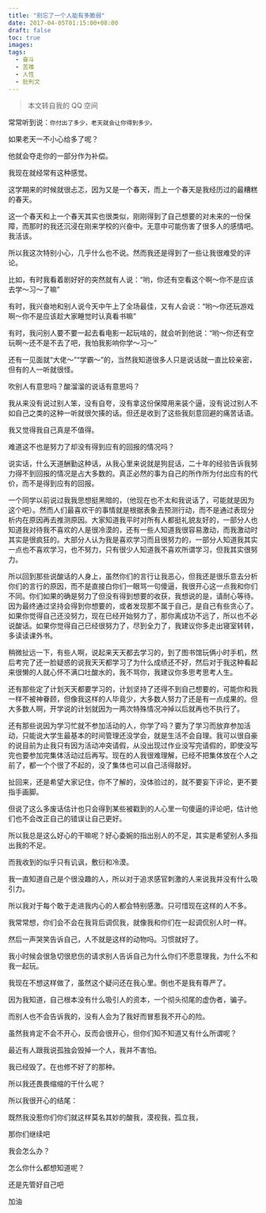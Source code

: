 ```yaml
---
title: "别忘了一个人能有多脆弱"
date: 2017-04-05T01:15:00+08:00
draft: false
toc: true
images:
tags: 
  - 奋斗
  - 苦难
  - 人性
  - 批判文
---
```


> 本文转自我的 QQ 空间

常常听到说：`你付出了多少，老天就会让你得到多少。`

如果老天一不小心给多了呢？

他就会夺走你的一部分作为补偿。

我现在就经常有这种感觉。

这学期来的时候就很忐忑，因为又是一个春天，而上一个春天是我经历过的最糟糕的春天。

这一个春天和上一个春天其实也很类似，刚刚得到了自己想要的对未来的一份保障，而那时的我还沉浸在刚来学校的兴奋中。无意中可能伤害了很多人的感情吧。我活该。

所以我这次特别小心，几乎什么也不说。然而我还是得到了一些让我很难受的评论。

比如，有时我看着剧好好的突然就有人说：“哟，你还有空看这个啊～你不是应该去学～习～了嘛”

有时，我兴奋地和别人说今天中午上了全场最佳，又有人会说：“哟～你还玩游戏啊～你不是应该趁大家睡觉时认真看书嘛”

有时，我问别人要不要一起去看电影一起玩啥的，就会听到他说：“哟～你还有空玩啊～还不是不去了吧，我怕我影响你学～习～”

还有一见面就“大佬～”“学霸～”的，当然我知道很多人只是说话就一直比较亲密，但有的人一听就很怪。

吹别人有意思吗？酸溜溜的说话有意思吗？

我从来没有说过别人笨，没有自夸，没有拿这份保障用来装个逼，没有说过别人不如自己之类的这种一听就很欠揍的话。但还是收到了这些我刻意回避的痛苦话语。

我又觉得我自己真是不值得。

难道这不也是努力了却没有得到应有的回报的情况吗？

说实话，什么天道酬勤这种话，从我心里来说就是狗屁话，二十年的经验告诉我努力得不到回报的情况是占大多数的。真正必然的事为自己的所作所为付出应有的代价，而不是得到应有的回报。

一个同学以前说过我我思想挺黑暗的，（他现在也不太和我说话了，可能就是因为这个吧）。然而人们最喜欢干的事情就是根据表象去预测行动，而不是通过表现分析内在原因再去推测原因。大家知道我平时对所有人都挺礼貌友好的，一部分人也知道我对待我不喜欢的人是很冷漠的，还有一些人知道我很容易激动，而我激动时其实是很疯狂的。大部分人认为我是喜欢学习而且很努力的，一部分人知道我其实一点也不喜欢学习，也不努力，只有很少人知道我不喜欢所谓学习，但我其实很努力。

所以回到那些说酸话的人身上，虽然你们的言行让我恶心，但我还是很乐意去分析你们的言行的原因，而不是直接白你们一眼骂一句傻逼，我很开心这一点我和你们不同。你们如果的确是努力了但没有得到想要的收获，我想说的是，请耐心等待。因为最终通过坚持会得到你想要的，或者发现那不属于自己，是自己有些贪心了。如果你觉得自己还没努力，现在已经开始努力了，那你离成功不远了，所以也不必说酸话。如果你觉得自己已经很努力了，尽到全力了，我建议你多走出寝室转转，多读读课外书。

稍微扯远一下，有些人啊，说起来天天都去学习的，到了图书馆玩俩小时手机，然后考完了还一脸疑惑的说我天天都学习了为什么成绩还不好，然后对于我这种看起来很懒的人就心怀不满口吐酸水的，我不骂你，我建议你多思考思考人生。

还有那些定了计划天天都要学习的，计划坚持了还得不到自己想要的，可能你和我一样不被神眷顾，但像我这样的人毕竟少，大多数人努力了还是有一点成果的。但大多数人啊，开学说的计划就因为一两次特殊情况冲掉以后就再也不执行了。

还有那些说因为学习忙就不参加活动的人，你学了吗？要为了学习而放弃参加活动，只能说大学生最基本的时间管理还没学会，就是生活不会自理。我可以很自豪的说目前为止我只有因为活动冲突请假，从没出现过作业没写完请假的，即使没写完也要参加完集体活动过后再写。现在的人我很难理解，已经不把集体放在个人之前了，都一个个很了不起的，没了集体也可以自己活得敲好。

扯回来，还是希望大家记住，你不了解的，没体验过的，就不要妄下评论，更不要指手画脚。

但说了这么多废话估计也只会得到某些被戳到的人心里一句傻逼的评论吧，估计他们也不会改正自己的错误让自己更好。

所以我总是这么好心的干嘛呢？好心委婉的指出别人的不足，其实是希望别人多指出我的不足。

而我收到的似乎只有讥讽，敷衍和冷漠。

我一直知道自己是个很没趣的人，所以对于追求感官刺激的人来说我并没有什么吸引力。

所以我对于每个敢于走进我内心的人都会特别感激。只可惜现在这样的人不多。

我常常想，你们会不会在我背后调侃我，就像我和你们在一起调侃别人时一样。

然后一声哭笑告诉自己，人不就是这样的动物吗。习惯就好了。

我小时候会很急切很悲伤的请求别人告诉自己为什么你们不愿意理我，为什么不和我一起玩。

我现在不想这样做了，虽然这个疑问还在我心里。倒也不是我有尊严了。

因为我知道，自己根本没有什么吸引人的资本，一个彻头彻尾的虚伪者，骗子。

而别人也不会告诉我的，没有人会为了我好而冒惹我不开心的险。

虽然我肯定不会不开心，反而会很开心，但你们知不知道又有什么所谓呢？

最近有人跟我说孤独会毁掉一个人，我并不害怕。

我已经毁了。在也修不好了的那种。

所以我还畏畏缩缩的干什么呢？

所以我很开心的结尾：

既然我没惹你们你们就这样莫名其妙的酸我，漠视我，孤立我，

那你们继续吧

我会怎么办？

怎么你什么都想知道呢？

还是先管好自己吧

加油